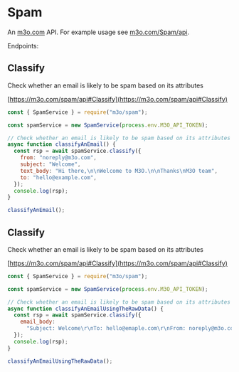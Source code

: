 # Spam

An [m3o.com](https://m3o.com) API. For example usage see [m3o.com/Spam/api](https://m3o.com/Spam/api).

Endpoints:

## Classify

Check whether an email is likely to be spam based on its attributes

[https://m3o.com/spam/api#Classify](https://m3o.com/spam/api#Classify)

```js
const { SpamService } = require("m3o/spam");

const spamService = new SpamService(process.env.M3O_API_TOKEN);

// Check whether an email is likely to be spam based on its attributes
async function classifyAnEmail() {
  const rsp = await spamService.classify({
    from: "noreply@m3o.com",
    subject: "Welcome",
    text_body: "Hi there,\n\nWelcome to M3O.\n\nThanks\nM3O team",
    to: "hello@example.com",
  });
  console.log(rsp);
}

classifyAnEmail();
```

## Classify

Check whether an email is likely to be spam based on its attributes

[https://m3o.com/spam/api#Classify](https://m3o.com/spam/api#Classify)

```js
const { SpamService } = require("m3o/spam");

const spamService = new SpamService(process.env.M3O_API_TOKEN);

// Check whether an email is likely to be spam based on its attributes
async function classifyAnEmailUsingTheRawData() {
  const rsp = await spamService.classify({
    email_body:
      "Subject: Welcome\r\nTo: hello@emaple.com\r\nFrom: noreply@m3o.com\r\n\r\nHi there,\n\nWelcome to M3O.\n\nThanks\nM3O team",
  });
  console.log(rsp);
}

classifyAnEmailUsingTheRawData();
```
